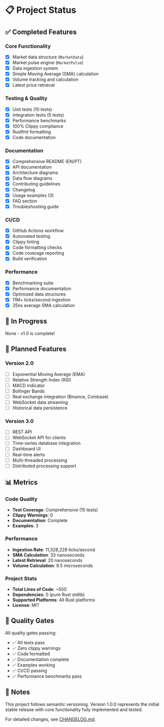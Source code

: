# 📋 Project Status

## ✅ Completed Features

### Core Functionality
- [x] Market data structure (`MarketData`)
- [x] Market pulse engine (`MarketPulse`)
- [x] Data ingestion system
- [x] Simple Moving Average (SMA) calculation
- [x] Volume tracking and calculation
- [x] Latest price retrieval

### Testing & Quality
- [x] Unit tests (10 tests)
- [x] Integration tests (5 tests)
- [x] Performance benchmarks
- [x] 100% Clippy compliance
- [x] Rustfmt formatting
- [x] Code documentation

### Documentation
- [x] Comprehensive README (EN/PT)
- [x] API documentation
- [x] Architecture diagrams
- [x] Data flow diagrams
- [x] Contributing guidelines
- [x] Changelog
- [x] Usage examples (3)
- [x] FAQ section
- [x] Troubleshooting guide

### CI/CD
- [x] GitHub Actions workflow
- [x] Automated testing
- [x] Clippy linting
- [x] Code formatting checks
- [x] Code coverage reporting
- [x] Build verification

### Performance
- [x] Benchmarking suite
- [x] Performance documentation
- [x] Optimized data structures
- [x] 11M+ ticks/second ingestion
- [x] 35ns average SMA calculation

## 🚧 In Progress

None - v1.0 is complete!

## 📅 Planned Features

### Version 2.0
- [ ] Exponential Moving Average (EMA)
- [ ] Relative Strength Index (RSI)
- [ ] MACD indicator
- [ ] Bollinger Bands
- [ ] Real exchange integration (Binance, Coinbase)
- [ ] WebSocket data streaming
- [ ] Historical data persistence

### Version 3.0
- [ ] REST API
- [ ] WebSocket API for clients
- [ ] Time-series database integration
- [ ] Dashboard UI
- [ ] Real-time alerts
- [ ] Multi-threaded processing
- [ ] Distributed processing support

## 📊 Metrics

### Code Quality
- **Test Coverage**: Comprehensive (15 tests)
- **Clippy Warnings**: 0
- **Documentation**: Complete
- **Examples**: 3

### Performance
- **Ingestion Rate**: 11,328,228 ticks/second
- **SMA Calculation**: 33 nanoseconds
- **Latest Retrieval**: 20 nanoseconds
- **Volume Calculation**: 9.5 microseconds

### Project Stats
- **Total Lines of Code**: ~500
- **Dependencies**: 0 (pure Rust stdlib)
- **Supported Platforms**: All Rust platforms
- **License**: MIT

## 🎯 Quality Gates

All quality gates passing:
- ✅ All tests pass
- ✅ Zero clippy warnings
- ✅ Code formatted
- ✅ Documentation complete
- ✅ Examples working
- ✅ CI/CD passing
- ✅ Performance benchmarks pass

## 📝 Notes

This project follows semantic versioning. Version 1.0.0 represents the initial stable release with core functionality fully implemented and tested.

For detailed changes, see [CHANGELOG.md](CHANGELOG.md).
